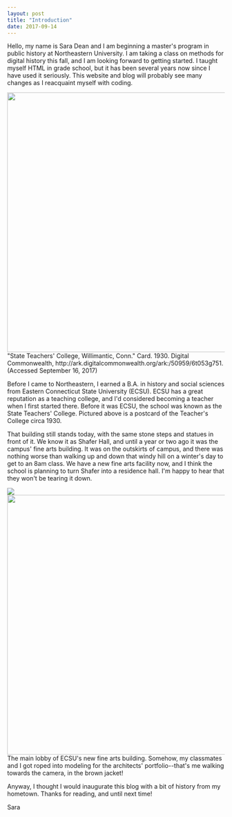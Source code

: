 ```yaml
---
layout: post
title: "Introduction"
date: 2017-09-14
---
```

Hello, my name is Sara Dean and I am beginning a master's program in public history at Northeastern University. I am taking a class on methods for digital history this fall, and I am looking forward to getting started. I taught myself HTML in grade school, but it has been several years now since I have used it seriously. This website and blog will probably see many changes as I reacquaint myself with coding.

<div id="images">
        <img src="https://upload.wikimedia.org/wikipedia/commons/thumb/2/2a/State_Teachers%27_College%2C_Willimantic%2C_Conn_%2864895%29.jpg/1024px-State_Teachers%27_College%2C_Willimantic%2C_Conn_%2864895%29.jpg" width="600px">
        <div class="caption">"State Teachers' College, Willimantic, Conn." Card. 1930. Digital Commonwealth, http://ark.digitalcommonwealth.org/ark:/50959/6t053g751. (Accessed September 16, 2017)</div>
   </div>

Before I came to Northeastern, I earned a B.A. in history and social sciences from Eastern Connecticut State University (ECSU). ECSU has a great reputation as a teaching college, and I'd considered becoming a teacher when I first started there. Before it was ECSU, the school was known as the State Teachers' College. Pictured above is a postcard of the Teacher's College circa 1930. 

That building still stands today, with the same stone steps and statues in front of it. We know it as Shafer Hall, and until a year or two ago it was the campus' fine arts building. It was on the outskirts of campus, and there was nothing worse than walking up and down that windy hill on a winter's day to get to an 8am class. We have a new fine arts facility now, and I think the school is planning to turn Shafer into a residence hall. I'm happy to hear that they won't be tearing it down.

  <div id="images">
        <img src="https://ibb.co/jpM5dk"><img src="https://preview.ibb.co/c0P2PQ/FAIC.png" width="600px">
        <div class="caption">The main lobby of ECSU's new fine arts building. Somehow, my classmates and I got roped into modeling for the architects' portfolio--that's me walking towards the camera, in the brown jacket!</div>
   </div>

Anyway, I thought I would inaugurate this blog with a bit of history from my hometown. Thanks for reading, and until next time!

Sara
